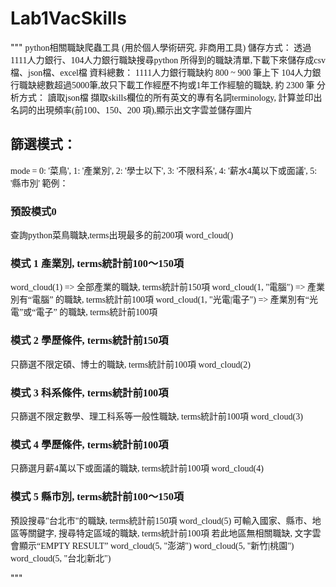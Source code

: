 # Lab1VacSkills
"""
<font face="逐浪新宋">
python相關職缺爬蟲工具 (用於個人學術研究, 非商用工具)
儲存方式：
透過1111人力銀行、104人力銀行職缺搜尋python
所得到的職缺清單,下載下來儲存成csv檔、json檔、excel檔
資料總數：
1111人力銀行職缺約 800 ~ 900 筆上下
104人力銀行職缺總數超過5000筆,故只下載工作經歷不拘或1年工作經驗的職缺,
約 2300 筆
分析方式：
讀取json檔
擷取skills欄位的所有英文的專有名詞terminology,
計算並印出名詞的出現頻率(前100、150、200 項),顯示出文字雲並儲存圖片

## 篩選模式：
mode = 0: '菜鳥', 1: '產業別', 2: '學士以下', 3: '不限科系', 4: '薪水4萬以下或面議', 5: '縣市別'
範例：
### 預設模式0
查詢python菜鳥職缺,terms出現最多的前200項
word_cloud()

### 模式 1  產業別, terms統計前100～150項
word_cloud(1) => 全部產業的職缺, terms統計前150項
word_cloud(1, "電腦") => 產業別有“電腦” 的職缺, terms統計前100項
word_cloud(1, "光電|電子") => 產業別有“光電”或“電子” 的職缺, terms統計前100項

### 模式 2  學歷條件, terms統計前150項
只篩選不限定碩、博士的職缺, terms統計前100項
word_cloud(2)

### 模式 3  科系條件, terms統計前100項
只篩選不限定數學、理工科系等一般性職缺, terms統計前100項
word_cloud(3)

### 模式 4  學歷條件, terms統計前100項
只篩選月薪4萬以下或面議的職缺, terms統計前100項
word_cloud(4)

### 模式 5  縣市別, terms統計前100～150項
預設搜尋"台北市"的職缺, terms統計前150項
word_cloud(5)
可輸入國家、縣市、地區等關鍵字, 搜尋特定區域的職缺, terms統計前100項
若此地區無相關職缺, 文字雲會顯示“EMPTY RESULT”
word_cloud(5, "澎湖")
word_cloud(5, "新竹|桃園")
word_cloud(5, "台北|新北")

</font>
"""
